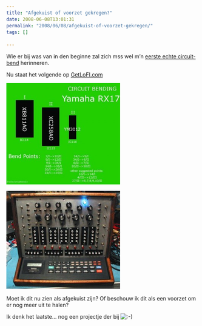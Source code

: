 ```yaml
---
title: "Afgekuist of voorzet gekregen?"
date: 2008-06-08T13:01:31
permalink: "2008/06/08/afgekuist-of-voorzet-gekregen/"
tags: []

---
```

Wie er bij was van in den beginne zal zich mss wel m’n [eerste echte circuit-bend](http://www.donebysimon.be/2006/05/06/yamaha-rx17-circuit-bend/ "http://www.donebysimon.be/2006/05/06/yamaha-rx17-circuit-bend/") herinneren.

Nu staat het volgende op [GetLoFI.com](http://www.getlofi.com/?p=1090 "http://www.getlofi.com/?p=1090")

[![](/images/blog/2008/06/ymh_rx17_circuitbending-1-300x267.jpg "ymh_rx17_circuitbending-1")](/images/blog/2008/06/ymh_rx17_circuitbending-1.jpg)

[![](/images/blog/2008/06/p1010007-300x258.jpg "RX17 bend")](/images/blog/2008/06/p1010007.jpg)

Moet ik dit nu zien als afgekuist zijn? Of beschouw ik dit als een voorzet om er nog meer uit te halen?

Ik denk het laatste… nog een projectje der bij ![:-)](http://www.donebysimon.be/blog/wp-includes/images/smilies/icon_smile.gif)
